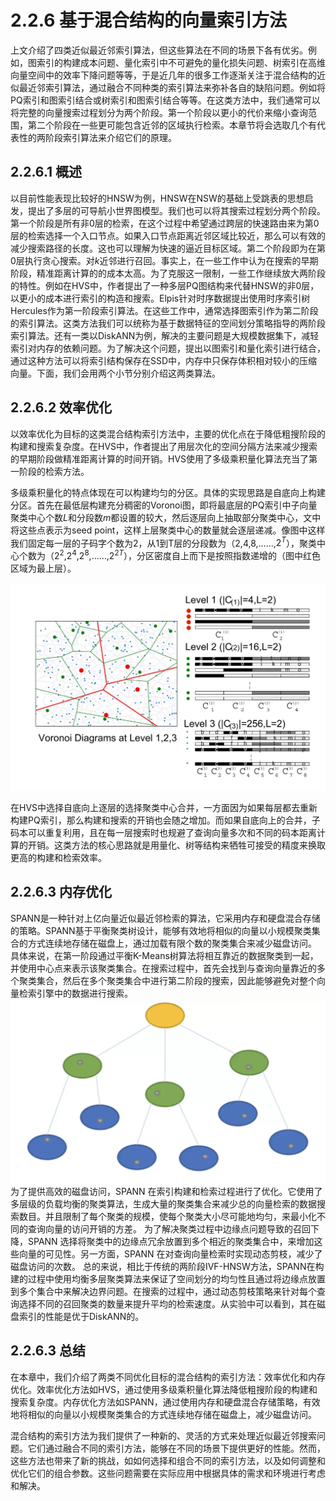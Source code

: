 # 2.2.6 基于混合结构的向量索引方法
上文介绍了四类近似最近邻索引算法，但这些算法在不同的场景下各有优劣。例如，图索引的构建成本问题、量化索引中不可避免的量化损失问题、树索引在高维向量空间中的效率下降问题等等，于是近几年的很多工作逐渐关注于混合结构的近似最近邻索引算法，通过融合不同种类的索引算法来弥补各自的缺陷问题。例如将PQ索引和图索引结合或树索引和图索引结合等等。在这类方法中，我们通常可以将完整的向量搜索过程划分为两个阶段。第一个阶段以更小的代价来缩小查询范围，第二个阶段在一些更可能包含近邻的区域执行检索。本章节将会选取几个有代表性的两阶段索引算法来介绍它们的原理。

## 2.2.6.1 概述
以目前性能表现比较好的HNSW为例，HNSW在NSW的基础上受跳表的思想启发，提出了多层的可导航小世界图模型。我们也可以将其搜索过程划分两个阶段。第一个阶段是所有非0层的检索，在这个过程中希望通过跨层的快速路由来为第0层的检索选择一个入口节点。如果入口节点距离近邻区域比较近，那么可以有效的减少搜索路径的长度。这也可以理解为快速的逼近目标区域。第二个阶段即为在第0层执行贪心搜索。对$k$近邻进行召回。事实上，在一些工作中认为在搜索的早期阶段，精准距离计算的的成本太高。为了克服这一限制，一些工作继续放大两阶段的特性。例如在HVS中，作者提出了一种多层PQ图结构来代替HNSW的非0层，以更小的成本进行索引的构造和搜索。Elpis针对时序数据提出使用时序索引树Hercules作为第一阶段索引算法。在这些工作中，通常选择图索引作为第二阶段的索引算法。这类方法我们可以统称为基于数据特征的空间划分策略指导的两阶段索引算法。还有一类以DiskANN为例，解决的主要问题是大规模数据集下，减轻索引对内存的依赖问题。为了解决这个问题，提出以图索引和量化索引进行结合，通过这种方法可以将索引结构保存在SSD中，内存中只保存体积相对较小的压缩向量。下面，我们会用两个小节分别介绍这两类算法。

## 2.2.6.2 效率优化
以效率优化为目标的这类混合结构索引方法中，主要的优化点在于降低粗搜阶段的构建和搜索复杂度。在HVS中，作者提出了用层次化的空间分隔方法来减少搜索的早期阶段做精准距离计算的时间开销。HVS使用了多级乘积量化算法充当了第一阶段的检索方法。  

多级乘积量化的特点体现在可以构建均匀的分区。具体的实现思路是自底向上构建分区。首先在最低层构建充分稠密的Voronoi图，即将最底层的PQ索引中子向量聚类中心个数$L$和分段数$m$都设置的较大，然后逐层向上抽取部分聚类中心，文中将这些点表示为seed point，这样上层聚类中心的数量就会逐层递减。像图中这样我们固定每一层的子码字个数为2，从1到T层的分段数为（$2$,$4$,$8$,……,$2^T$），聚类中心个数为（$2^2$,$2^4$,$2^8$,……,$2^{2T}$），分区密度自上而下是按照指数递增的（图中红色区域为最上层）。

![alt text](../../images/chap2/HVS.png)

在HVS中选择自底向上逐层的选择聚类中心合并，一方面因为如果每层都去重新构建PQ索引，那么构建和搜索的开销也会随之增加。而如果自底向上的合并，子码本可以重复利用，且在每一层搜索时也规避了查询向量多次和不同的码本距离计算的开销。这类方法的核心思路就是用量化、树等结构来牺牲可接受的精度来换取更高的构建和检索效率。

## 2.2.6.3 内存优化
SPANN是一种针对上亿向量近似最近邻检索的算法，它采用内存和硬盘混合存储的策略。SPANN基于平衡聚类树设计，能够有效地将相似的向量以小规模聚类集合的方式连续地存储在磁盘上，通过加载有限个数的聚类集合来减少磁盘访问。  
具体来说，在第一阶段通过平衡K-Means树算法将相互靠近的数据聚类到一起，并使用中心点来表示该聚类集合。在搜索过程中，首先会找到与查询向量靠近的多个聚类集合，然后在多个聚类集合中进行第二阶段的搜索，因此能够避免对整个向量检索引擎中的数据进行搜索。
![alt text](../../images/chap2/SPANN.png)
为了提供高效的磁盘访问，SPANN 在索引构建和检索过程进行了优化。它使用了多层级的负载均衡的聚类算法，生成大量的聚类集合来减少总的向量检索的数据搜索数目。并且限制了每个聚类的规模，使每个聚类大小尽可能地均匀，来最小化不同的查询向量的访问开销的方差。
为了解决聚类过程中边缘点问题导致的召回下降，SPANN 选择将聚类中的边缘点冗余放置到多个相近的聚类集合中，来增加这些向量的可见性。另一方面，SPANN 在对查询向量检索时实现动态剪枝，减少了磁盘访问的次数。
总的来说，相比于传统的两阶段IVF-HNSW方法，SPANN在构建的过程中使用均衡多层聚类算法来保证了空间划分的均匀性且通过将边缘点放置到多个集合中来解决边界问题。在搜索的过程中，通过动态剪枝策略来针对每个查询选择不同的召回聚类的数量来提升平均的检索速度。从实验中可以看到，其在磁盘索引的性能是优于DiskANN的。

## 2.2.6.3 总结
在本章中，我们介绍了两类不同优化目标的混合结构的索引方法：效率优化和内存优化。效率优化方法如HVS，通过使用多级乘积量化算法降低粗搜阶段的构建和搜索复杂度。内存优化方法如SPANN，通过使用内存和硬盘混合存储策略，有效地将相似的向量以小规模聚类集合的方式连续地存储在磁盘上，减少磁盘访问。  

混合结构的索引方法为我们提供了一种新的、灵活的方式来处理近似最近邻搜索问题。它们通过融合不同的索引方法，能够在不同的场景下提供更好的性能。然而，这些方法也带来了新的挑战，如如何选择和组合不同的索引方法，以及如何调整和优化它们的组合参数。这些问题需要在实际应用中根据具体的需求和环境进行考虑和解决。

